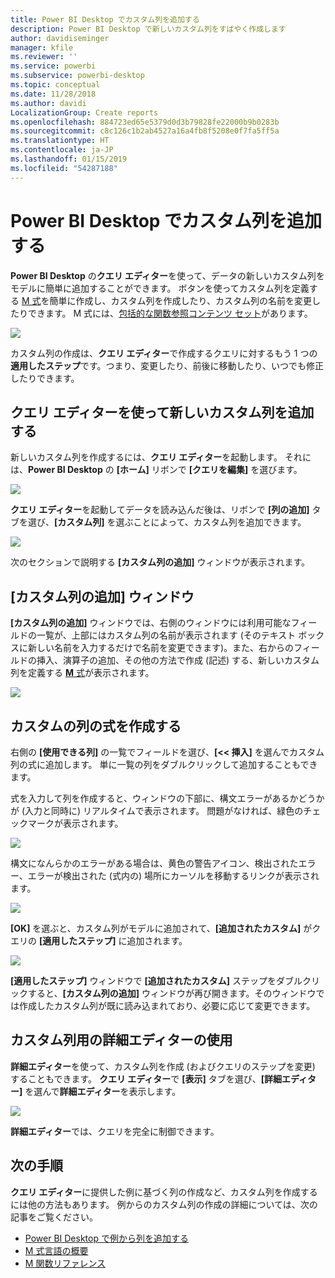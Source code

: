 ```yaml
---
title: Power BI Desktop でカスタム列を追加する
description: Power BI Desktop で新しいカスタム列をすばやく作成します
author: davidiseminger
manager: kfile
ms.reviewer: ''
ms.service: powerbi
ms.subservice: powerbi-desktop
ms.topic: conceptual
ms.date: 11/28/2018
ms.author: davidi
LocalizationGroup: Create reports
ms.openlocfilehash: 884723ed65e5379d0d3b79828fe22000b9b0283b
ms.sourcegitcommit: c8c126c1b2ab4527a16a4fb8f5208e0f7fa5ff5a
ms.translationtype: HT
ms.contentlocale: ja-JP
ms.lasthandoff: 01/15/2019
ms.locfileid: "54287188"
---
```

# <a name="add-a-custom-column-in-power-bi-desktop"></a>Power BI Desktop でカスタム列を追加する
**Power BI Desktop** の**クエリ エディター**を使って、データの新しいカスタム列をモデルに簡単に追加することができます。 ボタンを使ってカスタム列を定義する [M 式](https://msdn.microsoft.com/library/mt270235.aspx)を簡単に作成し、カスタム列を作成したり、カスタム列の名前を変更したりできます。 M 式には、[包括的な関数参照コンテンツ セット](https://msdn.microsoft.com/library/mt779182.aspx)があります。 

![](media/desktop-add-custom-column/add-custom-column_01.png)

カスタム列の作成は、**クエリ エディター**で作成するクエリに対するもう 1 つの**適用したステップ**です。つまり、変更したり、前後に移動したり、いつでも修正したりできます。

## <a name="use-query-editor-to-add-a-new-custom-column"></a>クエリ エディターを使って新しいカスタム列を追加する
新しいカスタム列を作成するには、**クエリ エディター**を起動します。 それには、**Power BI Desktop** の **[ホーム]** リボンで **[クエリを編集]** を選びます。

![](media/desktop-add-custom-column/add-column-from-example_02.png)

**クエリ エディター**を起動してデータを読み込んだ後は、リボンで **[列の追加]** タブを選び、**[カスタム列]** を選ぶことによって、カスタム列を追加できます。

![](media/desktop-add-custom-column/add-custom-column_02.png)

次のセクションで説明する **[カスタム列の追加]** ウィンドウが表示されます。

## <a name="the-add-custom-column-window"></a>[カスタム列の追加] ウィンドウ
**[カスタム列の追加]** ウィンドウでは、右側のウィンドウには利用可能なフィールドの一覧が、上部にはカスタム列の名前が表示されます (そのテキスト ボックスに新しい名前を入力するだけで名前を変更できます)。また、右からのフィールドの挿入、演算子の追加、その他の方法で作成 (記述) する、新しいカスタム列を定義する [**M** 式](https://msdn.microsoft.com/library/mt779182.aspx)が表示されます。 

![](media/desktop-add-custom-column/add-custom-column_03.png)

## <a name="create-formulas-for-your-custom-column"></a>カスタムの列の式を作成する
右側の **[使用できる列]** の一覧でフィールドを選び、**[<< 挿入]** を選んでカスタム列の式に追加します。 単に一覧の列をダブルクリックして追加することもできます。

式を入力して列を作成すると、ウィンドウの下部に、構文エラーがあるかどうかが (入力と同時に) リアルタイムで表示されます。 問題がなければ、緑色のチェックマークが表示されます。

![](media/desktop-add-custom-column/add-custom-column_04.png)

構文になんらかのエラーがある場合は、黄色の警告アイコン、検出されたエラー、エラーが検出された (式内の) 場所にカーソルを移動するリンクが表示されます。

![](media/desktop-add-custom-column/add-custom-column_05.png)

**[OK]** を選ぶと、カスタム列がモデルに追加されて、**[追加されたカスタム]** がクエリの **[適用したステップ]** に追加されます。

![](media/desktop-add-custom-column/add-custom-column_06.png)

**[適用したステップ]** ウィンドウで **[追加されたカスタム]** ステップをダブルクリックすると、**[カスタム列の追加]** ウィンドウが再び開きます。そのウィンドウでは作成したカスタム列が既に読み込まれており、必要に応じて変更できます。

## <a name="using-the-advanced-editor-for-custom-columns"></a>カスタム列用の詳細エディターの使用
**詳細エディター**を使って、カスタム列を作成 (およびクエリのステップを変更) することもできます。 **クエリ エディター**で **[表示]** タブを選び、**[詳細エディター]** を選んで**詳細エディター**を表示します。

![](media/desktop-add-custom-column/add-custom-column_07.png)

**詳細エディター**では、クエリを完全に制御できます。

## <a name="next-steps"></a>次の手順
**クエリ エディター**に提供した例に基づく列の作成など、カスタム列を作成するには他の方法もあります。 例からのカスタム列の作成の詳細については、次の記事をご覧ください。

* [Power BI Desktop で例から列を追加する](desktop-add-column-from-example.md)
* [M 式言語の概要](https://msdn.microsoft.com/library/mt270235.aspx)
* [M 関数リファレンス](https://msdn.microsoft.com/library/mt779182.aspx)  

